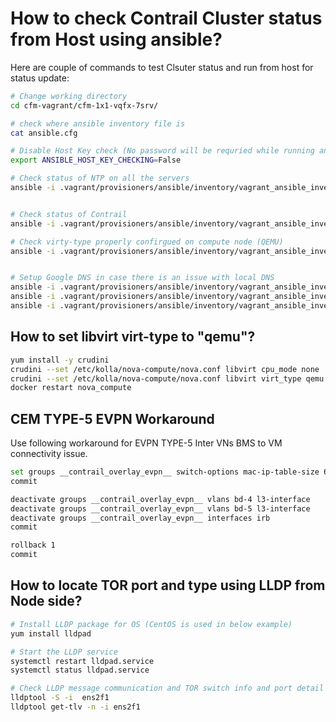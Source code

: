 # How to check Contrail Cluster status from Host using ansible?


Here are couple of commands to test Clsuter status and run from host for status update:

```bash
# Change working directory
cd cfm-vagrant/cfm-1x1-vqfx-7srv/

# check where ansible inventory file is
cat ansible.cfg

# Disable Host Key check (No password will be requried while running ansible command for target nodes)
export ANSIBLE_HOST_KEY_CHECKING=False

# Check status of NTP on all the servers
ansible -i .vagrant/provisioners/ansible/inventory/vagrant_ansible_inventory all -a "ntpstat"


# Check status of Contrail
ansible -i .vagrant/provisioners/ansible/inventory/vagrant_ansible_inventory s-srv2,s-srv3,l-srv1,l-srv2 -a "sudo contrail-status"

# Check virty-type properly confirgued on compute node (QEMU)
ansible -i .vagrant/provisioners/ansible/inventory/vagrant_ansible_inventory l-srv1,l-srv2 -a "grep -i qemu /etc/kolla/nova-compute/nova.conf"


# Setup Google DNS in case there is an issue with local DNS
ansible -i .vagrant/provisioners/ansible/inventory/vagrant_ansible_inventory s-srv2,s-srv3,l-srv1,l-srv2 -a "sudo sed -i 's/10.0.2.3/8.8.8.8/' /etc/resolv.conf"
ansible -i .vagrant/provisioners/ansible/inventory/vagrant_ansible_inventory s-srv2,s-srv3,l-srv1,l-srv2 -a "cat /etc/resolv.conf"
ansible -i .vagrant/provisioners/ansible/inventory/vagrant_ansible_inventory s-srv2,s-srv3,l-srv1,l-srv2 -a "ping www.google.com -c 2"

 ```

## How to set libvirt virt-type to "qemu"?

```bash
yum install -y crudini
crudini --set /etc/kolla/nova-compute/nova.conf libvirt cpu_mode none
crudini --set /etc/kolla/nova-compute/nova.conf libvirt virt_type qemu
docker restart nova_compute
 ```

## CEM TYPE-5 EVPN Workaround

Use following workaround for EVPN TYPE-5 Inter VNs BMS to VM connectivity issue.

```bash
set groups __contrail_overlay_evpn__ switch-options mac-ip-table-size 65535
commit

deactivate groups __contrail_overlay_evpn__ vlans bd-4 l3-interface
deactivate groups __contrail_overlay_evpn__ vlans bd-5 l3-interface
deactivate groups __contrail_overlay_evpn__ interfaces irb
commit

rollback 1
commit
 ```

## How to locate TOR port and type using LLDP from Node side?

```bash
# Install LLDP package for OS (CentOS is used in below example)
yum install lldpad

# Start the LLDP service
systemctl restart lldpad.service
systemctl status lldpad.service

# Check LLDP message communication and TOR switch info and port detail
lldptool -S -i  ens2f1
lldptool get-tlv -n -i ens2f1
 ```